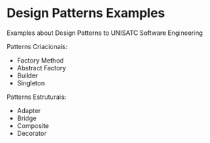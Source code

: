 # Design Patterns Examples

Examples about Design Patterns to UNISATC Software Engineering

Patterns Criacionais:

- Factory Method
- Abstract Factory
- Builder
- Singleton

Patterns Estruturais:

- Adapter
- Bridge
- Composite
- Decorator
